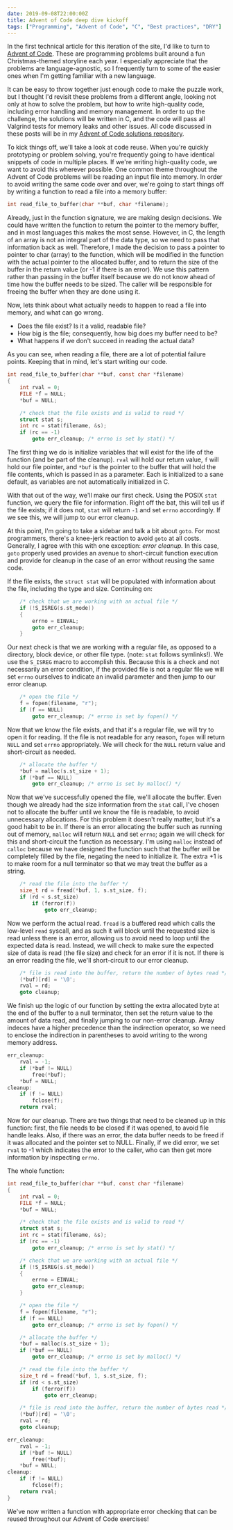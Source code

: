 ```yaml
---
date: 2019-09-08T22:00:00Z
title: Advent of Code deep dive kickoff
tags: ["Programming", "Advent of Code", "C", "Best practices", "DRY"]
---
```


In the first technical article for this iteration of the site, I'd like to turn
to [Advent of Code](https://adventofcode.com). These are programming problems
built around a fun Christmas-themed storyline each year. I especially appreciate
that the problems are language-agnostic, so I frequently turn to some of the
easier ones when I'm getting familiar with a new language.

It can be easy to throw together just enough code to make the puzzle work, but
I thought I'd revisit these problems from a different angle, looking not only
at how to solve the problem, but how to write high-quality code, including error
handling and memory management. In order to up the challenge, the solutions will
be written in C, and the code will pass all Valgrind tests for memory leaks and
other issues. All code discussed in these posts will be in my [Advent of Code
solutions repository](https://github.com/e3b0c442/advent).

To kick things off, we'll take a look at code reuse. When you're quickly
prototyping or problem solving, you're frequently going to have identical
snippets of code in multiple places. If we're writing high-quality code, we want
to avoid this wherever possible. One common theme throughout the Advent of Code
problems will be reading an input file into memory. In order to avoid writing
the same code over and over, we're going to start things off by writing a
function to read a file into a memory buffer:

```c
int read_file_to_buffer(char **buf, char *filename);
```

Already, just in the function signature, we are making design decisions. We
could have written the function to return the pointer to the memory buffer, and
in most languages this makes the most sense. However, in C, the length of an
array is not an integral part of the data type, so we need to pass that
information back as well. Therefore, I made the decision to pass a pointer to 
pointer to char (array) to the function, which will be modified in the function
with the actual pointer to the allocated buffer, and to return the size of the
buffer in the return value (or -1 if there is an error). We use this pattern 
rather than passing in the buffer itself because we do not know ahead of time 
how the buffer needs to be sized. The caller will be responsible for freeing the 
buffer when they are done using it.

Now, lets think about what actually needs to happen to read a file into memory,
and what can go wrong.

* Does the file exist? Is it a valid, readable file?
* How big is the file; consequently, how big does my buffer need to be?
* What happens if we don't succeed in reading the actual data?

As you can see, when reading a file, there are a lot of potential failure
points. Keeping that in mind, let's start writing our code.

```c
int read_file_to_buffer(char **buf, const char *filename)
{
    int rval = 0;
    FILE *f = NULL;
    *buf = NULL;

    /* check that the file exists and is valid to read */
    struct stat s;
    int rc = stat(filename, &s);
    if (rc == -1)
        goto err_cleanup; /* errno is set by stat() */
```

The first thing we do is initialize variables that will exist for the life of
the function (and be part of the cleanup). `rval` will hold our return value, 
`f` will hold our file pointer, and `*buf` is the pointer to the buffer that 
will hold the file contents, which is passed in as a parameter. Each is
initialized to a sane default, as variables are not automatically initialized
in C.

With that out of the way, we'll make our first check. Using the POSIX `stat`
function, we query the file for information. Right off the bat, this will tell
us if the file exists; if it does not, `stat` will return `-1` and set `errno`
accordingly. If we see this, we will jump to our error cleanup.

At this point, I'm going to take a sidebar and talk a bit about `goto`. For most
programmers, there's a knee-jerk reaction to avoid `goto` at all costs.
Generally, I agree with this with one exception: _error cleanup._ In this case,
`goto` properly used provides an avenue to short-circuit function execution and
provide for cleanup in the case of an error without reusing the same code.

If the file exists, the `struct stat` will be populated with information about
the file, including the type and size. Continuing on:

```c
    /* check that we are working with an actual file */
    if (!S_ISREG(s.st_mode))
    {
        errno = EINVAL;
        goto err_cleanup;
    }
```

Our next check is that we are working with a regular file, as opposed to a 
directory, block device, or other file type. (note: `stat` follows symlinks!).
We use the `S_ISREG` macro to accomplish this. Because this is a check and not
necessarily an error condition, if the provided file is not a regular file we 
will set `errno` ourselves to indicate an invalid parameter and then jump to our
error cleanup.

```c
    /* open the file */
    f = fopen(filename, "r");
    if (f == NULL) 
        goto err_cleanup; /* errno is set by fopen() */
```

Now that we know the file exists, and that it's a regular file, we will try to
open it for reading. If the file is not readable for any reason, `fopen` will
return `NULL` and set `errno` appropriately. We will check for the `NULL`
return value and short-circuit as needed.

```c
    /* allocate the buffer */
    *buf = malloc(s.st_size + 1);
    if (*buf == NULL)
        goto err_cleanup; /* errno is set by malloc() */
```

Now that we've successfully opened the file, we'll allocate the buffer. Even
though we already had the size information from the `stat` call, I've chosen
not to allocate the buffer until we know the file is readable, to avoid
unnecessary allocations. For this problem it doesn't really matter, but it's
a good habit to be in. If there is an error allocating the buffer such as
running out of memory, `malloc` will return `NULL` and set `errno`; again we
will check for this and short-circuit the function as necessary. I'm using
`malloc` instead of `calloc` because we have designed the function such that the
buffer will be completely filled by the file, negating the need to initialize
it. The extra +1 is to make room for a null terminator so that we may treat the
buffer as a string.

```c
    /* read the file into the buffer */
    size_t rd = fread(*buf, 1, s.st_size, f);
    if (rd < s.st_size)
        if (ferror(f))
            goto err_cleanup;
```

Now we perform the actual read. `fread` is a buffered read which calls the
low-level `read` syscall, and as such it will block until the requested size
is read unless there is an error, allowing us to avoid need to loop until the
expected data is read. Instead, we will check to make sure the expected size
of data is read (the file size) and check for an error if it is not. If there
is an error reading the file, we'll short-circuit to our error cleanup.

```c
    /* file is read into the buffer, return the number of bytes read */
    (*buf)[rd] = '\0';
    rval = rd;
    goto cleanup;
```

We finish up the logic of our function by setting the extra allocated byte at
the end of the buffer to a null terminator, then set the return value to the
amount of data read, and finally jumping to our non-error cleanup. Array
indeces have a higher precedence than the indirection operator, so we need to
enclose the indirection in parentheses to avoid writing to the wrong memory
address.

```c
err_cleanup:
    rval = -1;
    if (*buf != NULL)
        free(*buf);
    *buf = NULL;
cleanup:
    if (f != NULL)
        fclose(f);
    return rval;
```

Now for our cleanup. There are two things that need to be cleaned up in this
function: first, the file needs to be closed if it was opened, to avoid file
handle leaks. Also, if there was an error, the data buffer needs to be freed 
if it was allocated and the pointer set to NULL. Finally, if we did error,
we set `rval` to -1 which indicates the error to the caller, who can then get
more information by inspecting `errno.`

The whole function:
```c
int read_file_to_buffer(char **buf, const char *filename)
{
    int rval = 0;
    FILE *f = NULL;
    *buf = NULL;

    /* check that the file exists and is valid to read */
    struct stat s;
    int rc = stat(filename, &s);
    if (rc == -1)
        goto err_cleanup; /* errno is set by stat() */

    /* check that we are working with an actual file */
    if (!S_ISREG(s.st_mode))
    {
        errno = EINVAL;
        goto err_cleanup;
    }

    /* open the file */
    f = fopen(filename, "r");
    if (f == NULL)
        goto err_cleanup; /* errno is set by fopen() */

    /* allocate the buffer */
    *buf = malloc(s.st_size + 1);
    if (*buf == NULL)
        goto err_cleanup; /* errno is set by malloc() */

    /* read the file into the buffer */
    size_t rd = fread(*buf, 1, s.st_size, f);
    if (rd < s.st_size)
        if (ferror(f))
            goto err_cleanup;

    /* file is read into the buffer, return the number of bytes read */
    (*buf)[rd] = '\0';
    rval = rd;
    goto cleanup;

err_cleanup:
    rval = -1;
    if (*buf != NULL)
        free(*buf);
    *buf = NULL;
cleanup:
    if (f != NULL)
        fclose(f);
    return rval;
}
```

We've now written a function with appropriate error checking that can be reused
throughout our Advent of Code exercises!